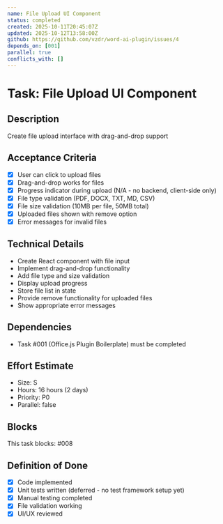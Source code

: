 ```yaml
---
name: File Upload UI Component
status: completed
created: 2025-10-11T20:45:07Z
updated: 2025-10-12T13:58:00Z
github: https://github.com/vzdr/word-ai-plugin/issues/4
depends_on: [001]
parallel: true
conflicts_with: []
---
```


# Task: File Upload UI Component

## Description
Create file upload interface with drag-and-drop support

## Acceptance Criteria
- [x] User can click to upload files
- [x] Drag-and-drop works for files
- [x] Progress indicator during upload (N/A - no backend, client-side only)
- [x] File type validation (PDF, DOCX, TXT, MD, CSV)
- [x] File size validation (10MB per file, 50MB total)
- [x] Uploaded files shown with remove option
- [x] Error messages for invalid files

## Technical Details
- Create React component with file input
- Implement drag-and-drop functionality
- Add file type and size validation
- Display upload progress
- Store file list in state
- Provide remove functionality for uploaded files
- Show appropriate error messages

## Dependencies
- Task #001 (Office.js Plugin Boilerplate) must be completed

## Effort Estimate
- Size: S
- Hours: 16 hours (2 days)
- Priority: P0
- Parallel: false

## Blocks
This task blocks: #008

## Definition of Done
- [x] Code implemented
- [x] Unit tests written (deferred - no test framework setup yet)
- [x] Manual testing completed
- [x] File validation working
- [x] UI/UX reviewed
